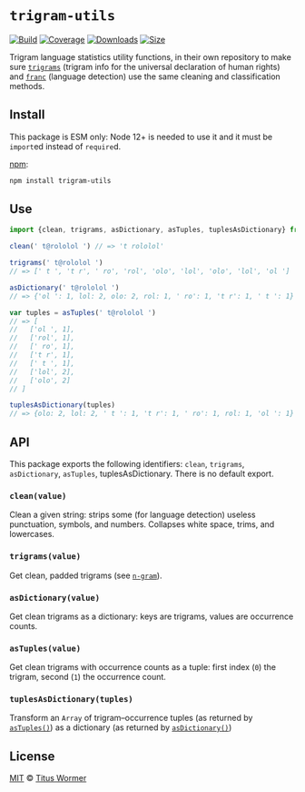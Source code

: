 # `trigram-utils`

[![Build][build-badge]][build]
[![Coverage][coverage-badge]][coverage]
[![Downloads][downloads-badge]][downloads]
[![Size][size-badge]][size]

Trigram language statistics utility functions, in their own repository to make
sure [`trigrams`][trigrams] (trigram info for the universal declaration of
human rights) and [`franc`][franc] (language detection) use the same cleaning
and classification methods.

## Install

This package is ESM only: Node 12+ is needed to use it and it must be `import`ed
instead of `require`d.

[npm][]:

```sh
npm install trigram-utils
```

## Use

```js
import {clean, trigrams, asDictionary, asTuples, tuplesAsDictionary} from 'trigram-utils'

clean(' t@rololol ') // => 't rololol'

trigrams(' t@rololol ')
// => [' t ', 't r', ' ro', 'rol', 'olo', 'lol', 'olo', 'lol', 'ol ']

asDictionary(' t@rololol ')
// => {'ol ': 1, lol: 2, olo: 2, rol: 1, ' ro': 1, 't r': 1, ' t ': 1}

var tuples = asTuples(' t@rololol ')
// => [
//   ['ol ', 1],
//   ['rol', 1],
//   [' ro', 1],
//   ['t r', 1],
//   [' t ', 1],
//   ['lol', 2],
//   ['olo', 2]
// ]

tuplesAsDictionary(tuples)
// => {olo: 2, lol: 2, ' t ': 1, 't r': 1, ' ro': 1, rol: 1, 'ol ': 1}
```

## API

This package exports the following identifiers: `clean`, `trigrams`,
`asDictionary`, `asTuples`, tuplesAsDictionary.
There is no default export.

### `clean(value)`

Clean a given string: strips some (for language detection) useless punctuation,
symbols, and numbers.
Collapses white space, trims, and lowercases.

### `trigrams(value)`

Get clean, padded trigrams (see [`n-gram`][n-gram]).

### `asDictionary(value)`

Get clean trigrams as a dictionary: keys are trigrams, values are occurrence
counts.

### `asTuples(value)`

Get clean trigrams with occurrence counts as a tuple: first index (`0`) the
trigram, second (`1`) the occurrence count.

### `tuplesAsDictionary(tuples)`

Transform an `Array` of trigram–occurrence tuples (as returned by
[`asTuples()`][as-tuples]) as a dictionary (as returned by
[`asDictionary()`][as-dictionary])

## License

[MIT][license] © [Titus Wormer][author]

<!-- Definitions -->

[build-badge]: https://github.com/wooorm/trigram-utils/workflows/main/badge.svg

[build]: https://github.com/wooorm/trigram-utils/actions

[coverage-badge]: https://img.shields.io/codecov/c/github/wooorm/trigram-utils.svg

[coverage]: https://codecov.io/github/wooorm/trigram-utils

[downloads-badge]: https://img.shields.io/npm/dm/trigram-utils.svg

[downloads]: https://www.npmjs.com/package/trigram-utils

[size-badge]: https://img.shields.io/bundlephobia/minzip/trigram-utils.svg

[size]: https://bundlephobia.com/result?p=trigram-utils

[npm]: https://docs.npmjs.com/cli/install

[license]: license

[author]: https://wooorm.com

[trigrams]: https://github.com/wooorm/trigrams

[franc]: https://github.com/wooorm/franc

[n-gram]: https://github.com/words/n-gram

[as-tuples]: #astuplesvalue

[as-dictionary]: #asdictionaryvalue
